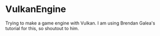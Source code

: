 # VulkanEngine
Trying to make a game engine with Vulkan.
I am using Brendan Galea's tutorial for this, so shoutout to him.
